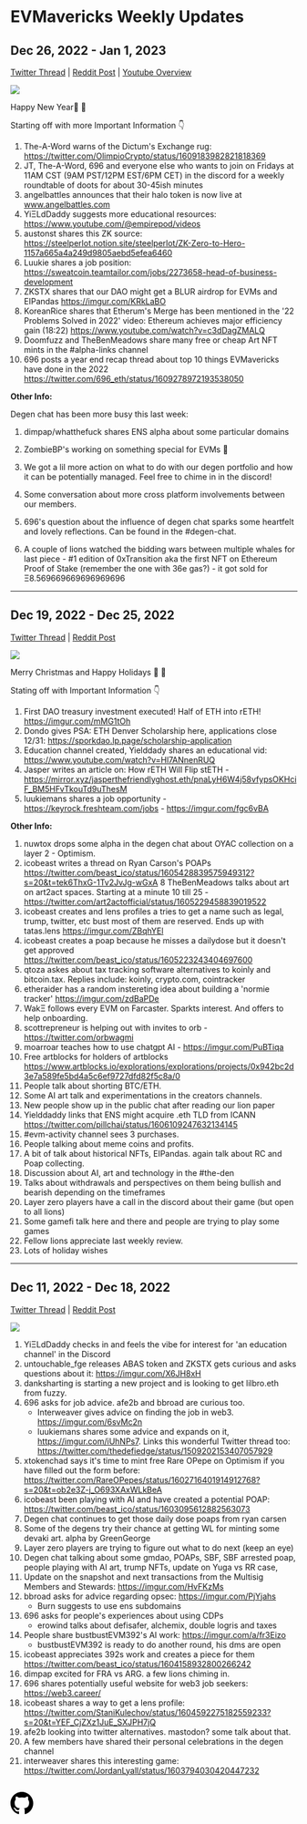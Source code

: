 <meta name="viewport" content="width=device-width,initial-scale=1">
<link rel="stylesheet" href="https://etheralpha.github.io/readme-themes/deep-blue.css">

# EVMavericks Weekly Updates


## Dec 26, 2022 - Jan 1, 2023

[Twitter Thread](https://twitter.com/696_eth/status/1609997942857007104) | [Reddit Post](https://www.reddit.com/r/ethfinance/comments/1014ypw/comment/j2o5ynz/) | [Youtube Overview](https://youtu.be/4YxDoek-rOs)

![](https://i.imgur.com/NUXXzgs.png)

Happy New Year🎄 🦁

Starting off with more Important Information 👇

1. The-A-Word warns of the Dictum's Exchange rug: https://twitter.com/OlimpioCrypto/status/1609183982821818369
1. JT, The-A-Word, 696 and everyone else who wants to join on Fridays at 11AM CST (9AM PST/12PM EST/6PM CET) in the discord for a weekly roundtable of doots for about 30-45ish minutes
1. angelbattles announces that their halo token is now live at www.angelbattles.com
1. YiΞLdDaddy suggests more educational resources: https://www.youtube.com/@empirepod/videos
1. austonst shares this ZK source: https://steelperlot.notion.site/steelperlot/ZK-Zero-to-Hero-1157a665a4a249d9805aebd5efea6460
1. Luukie shares a job position: https://sweatcoin.teamtailor.com/jobs/2273658-head-of-business-development
1. ZKSTX shares that our DAO might get a BLUR airdrop for EVMs and EIPandas https://imgur.com/KRkLaBO
1. KoreanRice shares that Etherum's Merge has been mentioned in the '22 Problems Solved in 2022' video: Ethereum achieves major efficiency gain (18:22) https://www.youtube.com/watch?v=c3dDagZMALQ
1. Doomfuzz and TheBenMeadows share many free or cheap Art NFT mints in the #alpha-links channel
1. 696 posts a year end recap thread about top 10 things EVMavericks have done in the 2022 https://twitter.com/696_eth/status/1609278972193538050

**Other Info:**

Degen chat has been more busy this last week:

1. dimpap/whatthefuck shares ENS alpha about some particular domains

1. ZombieBP's working on something special for EVMs 👀

1. We got a lil more action on what to do with our degen portfolio and how it can be potentially managed. Feel free to chime in in the discord!

1. Some conversation about more cross platform involvements between our members.

1. 696's question about the influence of degen chat sparks some heartfelt and lovely reflections. Can be found in the #degen-chat.

1. A couple of lions watched the bidding wars between multiple whales for last piece - #1 edition of 0xTransition aka the first NFT on Ethereum Proof of Stake (remember the one with 36e gas?) - it got sold for Ξ8.569669669696969696


---


## Dec 19, 2022 - Dec 25, 2022

[Twitter Thread](https://twitter.com/696_eth/status/1607256215146598400) | [Reddit Post](https://www.reddit.com/r/ethfinance/comments/zvgh3v/comment/j1p2lvu/)

![](https://i.imgur.com/dKQqs6l.png)

Merry Christmas and Happy Holidays 🎄 🦁

Stating off with Important Information 👇

1. First DAO treasury investment executed! Half of ETH into rETH! https://imgur.com/mMG1tOh
1. Dondo gives PSA: ETH Denver Scholarship here, applications close 12/31: https://sporkdao.lp.page/scholarship-application
1. Education channel created, Yielddady shares an educational vid: https://www.youtube.com/watch?v=Hl7ANnenRUQ
1. Jasper writes an article on: How rETH Will Flip stETH - https://mirror.xyz/jasperthefriendlyghost.eth/pnaLyH6W4j58vfypsOKHciF_BM5HFvTkouTd9uThesM
1. luukiemans shares a job opportunity - https://keyrock.freshteam.com/jobs - https://imgur.com/fgc6vBA

**Other Info:**

1. nuwtox drops some alpha in the degen chat about OYAC collection on a layer 2 - Optimism.
1. icobeast writes a thread on Ryan Carson's POAPs https://twitter.com/beast_ico/status/1605428839575949312?s=20&t=tek6ThxG-1Tv2JvJg-wGxA
8 TheBenMeadows talks about art on art2act spaces. Starting at a minute 10 till 25 -https://twitter.com/art2actofficial/status/1605229458839019522
1. icobeast creates and lens profiles a tries to get a name such as legal, trump, twitter, etc bust most of them are reserved. Ends up with tatas.lens https://imgur.com/ZBqhYEl
1. icobeast creates a poap because he misses a dailydose but it doesn't get approved https://twitter.com/beast_ico/status/1605223243404697600
1. qtoza askes about tax tracking software alternatives to koinly and bitcoin.tax. Replies include: koinly, crypto.com, cointracker
1. etheraider has a random instereting idea about building a 'normie tracker' https://imgur.com/zdBaPDe
1. WakΞ follows every EVM on Farcaster. Sparkts interest. And offers to help onboarding.
1. scottrepreneur is helping out with invites to orb - https://twitter.com/orbwagmi
1. moarroar teaches how to use chatgpt AI - https://imgur.com/PuBTiqa
1. Free artblocks for holders of artblocks https://www.artblocks.io/explorations/explorations/projects/0x942bc2d3e7a589fe5bd4a5c6ef9727dfd82f5c8a/0
1. People talk about shorting BTC/ETH.
1. Some AI art talk and experimentations in the creators channels.
1. New people show up in the public chat after reading our lion paper
1. Yielddaddy links that ENS might acquire .eth TLD from ICANN https://twitter.com/pillchai/status/1606109247632134145
1. #evm-activity channel sees 3 purchases.
1. People talking about meme coins and profits.
1. A bit of talk about historical NFTs, EIPandas. again talk about RC and Poap collecting.
1. Discussion about AI, art and technology in the #the-den
1. Talks about withdrawals and perspectives on them being bullish and bearish depending on the timeframes
1. Layer zero players have a call in the discord about their game (but open to all lions)
1. Some gamefi talk here and there and people are trying to play some games
1. Fellow lions appreciate last weekly review.
1. Lots of holiday wishes


---


## Dec 11, 2022 - Dec 18, 2022

[Twitter Thread](https://twitter.com/696_eth/status/1605022945989926912) | [Reddit Post](https://www.reddit.com/r/ethfinance/comments/zpjll8/comment/j0wvv6h/)

![](https://i.imgur.com/gbqVQWc.png)

1. YiΞLdDaddy checks in and feels the vibe for interest for 'an education channel' in the Discord
1. untouchable_fge releases ABAS token and ZKSTX gets curious and asks questions about it: https://imgur.com/X6JH8xH
1. danksharting is starting a new project and is looking to get lilbro.eth from fuzzy.
1. 696 asks for job advice. afe2b and bbroad are curious too.
    - Interweaver gives advice on finding the job in web3. https://imgur.com/6svMc2n
    - luukiemans shares some advice and expands on it, https://imgur.com/iUhNPs7. Links this wonderful Twitter thread too: https://twitter.com/thedefiedge/status/1509202153407057929
1. xtokenchad says it's time to mint free Rare OPepe on Optimism if you have filled out the form before: https://twitter.com/RareOPepes/status/1602716401914912768?s=20&t=ob2e3Z-j_O693XAxWLkBeA
1. icobeast been playing with AI and have created a potential POAP: https://twitter.com/beast_ico/status/1603095612882563073
1. Degen chat continues to get those daily dose poaps from ryan carsen
1. Some of the degens try their chance at getting WL for minting some devaki art. alpha by GreenGeorge
1. Layer zero players are trying to figure out what to do next (keep an eye)
1. Degen chat talking about some gmdao, POAPs, SBF, SBF arrested poap, people playing with AI art, trump NFTs, update on Yuga vs RR case,
1. Update on the snapshot and next transactions from the Multisig Members and Stewards: https://imgur.com/HvFKzMs
1. bbroad asks for advice regarding opsec: https://imgur.com/PjYjahs
    - Burn suggests to use ens subdomains
1. 696 asks for people's experiences about using CDPs
    - erowind talks about defisafer, alchemix, double logris and taxes
1. People share bustbustEVM392's AI work: https://imgur.com/a/fr3Eizo
    - bustbustEVM392 is ready to do another round, his dms are open
1. icobeast appreciates 392s work and creates a piece for them https://twitter.com/beast_ico/status/1604158932800266242
1. dimpap excited for FRA vs ARG. a few lions chiming in.
1. 696 shares potentially useful website for web3 job seekers: https://web3.career/
1. icobeast shares a way to get a lens profile: https://twitter.com/StaniKulechov/status/1604592275182559233?s=20&t=YEF_CjZXz1JuE_SXJPH7jQ
1. afe2b looking into twitter alternatives. mastodon? some talk about that.
1. A few members have shared their personal celebrations in the degen channel
1. interweaver shares this interesting game: https://twitter.com/JordanLyall/status/1603794030420447232


##


<a id="github-link" href="https://github.com/etheralpha/evm-updates/" target="_blank">
  <svg height="40" width="40" aria-hidden="true" viewBox="0 0 16 16" version="1.1" width="32" data-view-component="true" class="octicon octicon-mark-github v-align-middle">
      <path fill-rule="evenodd" d="M8 0C3.58 0 0 3.58 0 8c0 3.54 2.29 6.53 5.47 7.59.4.07.55-.17.55-.38 0-.19-.01-.82-.01-1.49-2.01.37-2.53-.49-2.69-.94-.09-.23-.48-.94-.82-1.13-.28-.15-.68-.52-.01-.53.63-.01 1.08.58 1.23.82.72 1.21 1.87.87 2.33.66.07-.52.28-.87.51-1.07-1.78-.2-3.64-.89-3.64-3.95 0-.87.31-1.59.82-2.15-.08-.2-.36-1.02.08-2.12 0 0 .67-.21 2.2.82.64-.18 1.32-.27 2-.27.68 0 1.36.09 2 .27 1.53-1.04 2.2-.82 2.2-.82.44 1.1.16 1.92.08 2.12.51.56.82 1.27.82 2.15 0 3.07-1.87 3.75-3.65 3.95.29.25.54.73.54 1.48 0 1.07-.01 1.93-.01 2.2 0 .21.15.46.55.38A8.013 8.013 0 0016 8c0-4.42-3.58-8-8-8z"></path>
  </svg>
</a>



